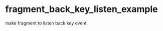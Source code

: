 fragment_back_key_listen_example
================================

make fragment to listen back key event
